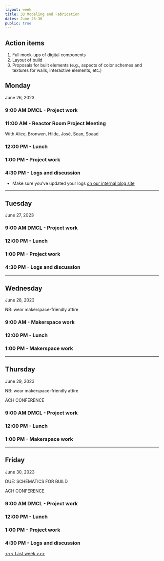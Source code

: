 ```yaml
---
layout: week
title: 3D Modeling and Fabrication
dates: June 26-30
public: true
---
```


## Action items
1. Full mock-ups of digital components
2. Layout of build 
3. Proposals for built elements (e.g., aspects of color schemes and textures for walls, interactive elements, etc.)

## Monday
June 26, 2023

### 9:00 AM DMCL - Project work

### 11:00 AM - Reactor Room Project Meeting
With Alice, Bronwen, Hilde, José, Sean, Soaad

### 12:00 PM - Lunch

### 1:00 PM - Project work

### 4:30 PM - Logs and discussion
- Make sure you've updated your logs [on our internal blog site](https://github.com/Bryn-Mawr-College/dssf-2023)

---

## Tuesday
June 27, 2023 

### 9:00 AM DMCL - Project work

### 12:00 PM - Lunch

### 1:00 PM - Project work

### 4:30 PM - Logs and discussion

---

## Wednesday
June 28, 2023

NB: wear makerspace-friendly attire

### 9:00 AM - Makerspace work

### 12:00 PM - Lunch

### 1:00 PM - Makerspace work

---

## Thursday
June 29, 2023

NB: wear makerspace-friendly attire

ACH CONFERENCE

### 9:00 AM DMCL - Project work

### 12:00 PM - Lunch

### 1:00 PM - Makerspace work

---

## Friday
June 30, 2023

DUE: SCHEMATICS FOR BUILD

ACH CONFERENCE

### 9:00 AM DMCL - Project work

### 12:00 PM - Lunch

### 1:00 PM - Project work

### 4:30 PM - Logs and discussion

[<<< Last week >>>](https://github.com/digbmc/dssf-syll/blob/main/_weeks/04-web.md)
